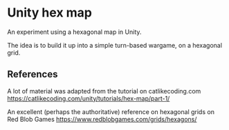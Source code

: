 Unity hex map
============

An experiment using a hexagonal map in Unity.

The idea is to build it up into a simple turn-based wargame, on a hexagonal
grid.

References
----------

A lot of material was adapted from the tutorial on catlikecoding.com
https://catlikecoding.com/unity/tutorials/hex-map/part-1/

An excellent (perhaps the authoritative) reference on hexagonal grids on Red
Blob Games https://www.redblobgames.com/grids/hexagons/

